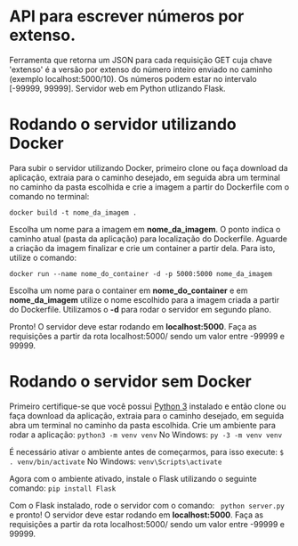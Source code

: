 # API para escrever números por extenso.
Ferramenta que retorna um JSON para cada requisição GET cuja chave 'extenso' é a versão por extenso do número inteiro enviado no caminho (exemplo localhost:5000/10). Os números podem estar no intervalo [-99999, 99999]. Servidor web em Python utlizando Flask. 


# Rodando o servidor utilizando Docker

Para subir o servidor utilizando Docker, primeiro clone ou faça download da aplicação, extraia para o caminho desejado, em seguida abra um terminal no caminho da pasta escolhida e crie a imagem a partir do Dockerfile com o comando no terminal:

``` docker build -t nome_da_imagem . ```

Escolha um nome para a imagem em  **nome_da_imagem**. O ponto indica o caminho atual (pasta da aplicação) para localização do Dockerfile.
Aguarde a criação da imagem finalizar e crie um container a partir dela. Para isto, utilize o comando:

``` docker run --name nome_do_container -d -p 5000:5000 nome_da_imagem ```

Escolha um nome para o container em  **nome_do_container**  e em  **nome_da_imagem**  utilize o nome escolhido para a imagem criada a partir do Dockerfile. Utilizamos o **-d** para rodar o servidor em segundo plano.

Pronto! O servidor deve estar rodando em **localhost:5000**. Faça as requisições a partir da rota localhost:5000/*<num>* sendo *<num>* um valor entre -99999 e 99999.

# Rodando o servidor sem Docker
Primeiro certifique-se que você possui [Python 3](https://www.python.org/) instalado e então clone ou faça download da aplicação, extraia para o caminho desejado, em seguida abra um terminal no caminho da pasta escolhida. Crie um ambiente para rodar a aplicação:
``` python3 -m venv venv ```
No Windows:
``` py -3 -m venv venv ```

É necessário ativar o ambiente antes de começarmos, para isso execute:
``` $ . venv/bin/activate ```
No Windows:
``` venv\Scripts\activate ```

Agora com o ambiente ativado, instale o Flask utilizando o seguinte comando: ``` pip install Flask ```

Com o Flask instalado, rode o servidor com o comando: ``` python server.py``` e pronto! O servidor deve estar rodando em **localhost:5000**. Faça as requisições a partir da rota localhost:5000/*<num>* sendo *<num>* um valor entre -99999 e 99999.
